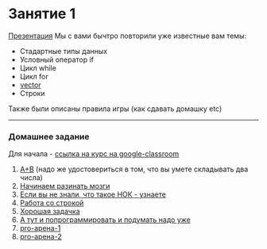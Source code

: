 # Занятие 1
[Презентация](intro_C++_0.pdf)
Мы с вами бычтро повторили уже известные вам темы: 
* Стадартные типы данных
* Условный оператор if
* Цикл while
* Цикл for
* [vector](https://en.cppreference.com/w/cpp/container/vector)
* Строки

Также были описаны правила игры (как сдавать домашку etc)

---
### Домашнее задание
Для начала - [ссылка на курс на google-classroom](https://classroom.google.com/c/MTY4ODkxMjY1MjA1?cjc=ssy2oyd )
1. [A+B](https://acmp.ru/index.asp?main=task&id_task=1) (надо же удостовериться в том, что вы умете складывать два числа)
2. [Начинаем разинать мозги](https://acmp.ru/index.asp?main=task&id_task=3)
3. [Если вы не знали, что такое НОК - узнаете](https://acmp.ru/index.asp?main=task&id_task=14)
4. [Работа со строкой](https://acmp.ru/index.asp?main=task&id_task=678)
5. [Хорошая задачка](https://acmp.ru/index.asp?main=task&id_task=66)
6. [А тут и попрограммировать и подумать надо уже](https://acmp.ru/index.asp?main=task&id_task=27)
7. [pro-арена-1](https://codeforces.com/problemset/problem/155/A)
8. [pro-арена-2](https://codeforces.com/problemset/problem/479/A)
